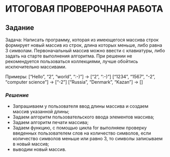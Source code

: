 # ИТОГОВАЯ ПРОВЕРОЧНАЯ РАБОТА

## **Задание**
Задача: Написать программу, которая из имеющегося массива строк формирует новый массив из строк, длина которых меньше, либо равна 3 символам. Первоначальный массив можно ввести с клавиатуры, либо задать на старте выполнения алгоритма. При решении не рекомендуется пользоваться коллекциями, лучше обойтись исключительно массивами.

Примеры:
[“Hello”, “2”, “world”, “:-)”] → [“2”, “:-)”]
[“1234”, “1567”, “-2”, “computer science”] → [“-2”]
[“Russia”, “Denmark”, “Kazan”] → []

### *Решение*

* Запрашиваем у пользователя ввод длины массива и создаем массив указанной длины;
* Задаем алгоритм пользовательского ввода элементов массива;
* Задаем алгоритм печати массива;
* Задаем функцию, с помощью цикла for выполняем проверку введенных пользователем слов на количество символов, если количество символов меньше или равно 3, то символы записываем в новый массив;
* выводим новый массив.
